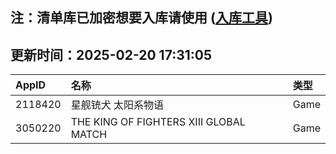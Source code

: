 ## 注：清单库已加密想要入库请使用 ([入库工具](https://github.com/BlankTMing/ManifestAutoUpdate/releases))

## 更新时间：2025-02-20 17:31:05
| AppID | 名称 | 类型  |
| :-------------------- | :----------------------------- | :----------- |
| 2118420 | 星舰铳犬 太阳系物语| Game |
| 3050220 | THE KING OF FIGHTERS XIII GLOBAL MATCH| Game |
